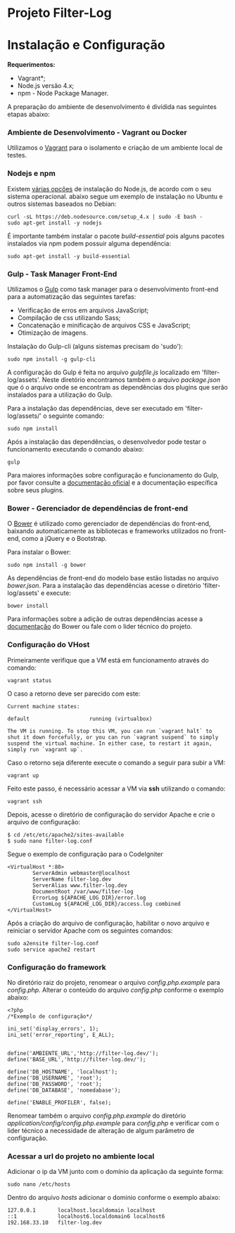# Projeto Filter-Log 

# Instalação e Configuração

**Requerimentos:**
* Vagrant*;
* Node.js versão 4.x;
* npm - Node Package Manager.

A preparação do ambiente de desenvolvimento é divídida nas seguintes etapas abaixo:

### Ambiente de Desenvolvimento - Vagrant ou Docker

Utilizamos o [Vagrant](https://www.vagrantup.com/) para o isolamento e criação de um ambiente local de testes.

### Nodejs e npm

Existem [várias opções](https://nodejs.org/en/download/package-manager/) de instalação do Node.js, de acordo com o seu sistema operacional. abaixo segue um exemplo de instalação no Ubuntu e outros sistemas baseados no Debian:
```
curl -sL https://deb.nodesource.com/setup_4.x | sudo -E bash -
sudo apt-get install -y nodejs
```
É importante também instalar o pacote *build-essential* pois alguns pacotes instalados via npm podem possuir alguma dependência:
```
sudo apt-get install -y build-essential
```

### Gulp - Task Manager Front-End

Utilizamos o [Gulp](http://gulpjs.com/) como task manager para o desenvolvimento front-end para a automatização das seguintes tarefas:
* Verificação de erros em arquivos JavaScript;
* Compilação de css utilizando Sass;
* Concatenação e minificação de arquivos CSS e JavaScript;
* Otimização de imagens.

Instalação do Gulp-cli (alguns sistemas precisam do 'sudo'):
```
sudo npm install -g gulp-cli
```
A configuração do Gulp é feita no arquivo *gulpfile.js* localizado em 'filter-log/assets'. Neste diretório encontramos também o arquivo *package.json* que ó o arquivo onde se encontram as dependências dos plugins que serão instalados para a utilização do Gulp.

Para a instalação das dependências, deve ser executado em 'filter-log/assets/' o seguinte comando:
```
sudo npm install
```  
Após a instalação das dependências, o desenvolvedor pode testar o funcionamento executando o comando abaixo:
```
gulp
```
Para maiores informações sobre configuração e funcionamento do Gulp, por favor consulte a [documentação oficial](https://github.com/gulpjs/gulp/blob/master/docs/getting-started.md) e a documentação específica sobre seus plugins.

### Bower - Gerenciador de dependências de front-end

O [Bower](https://bower.io/) é utilizado como gerenciador de dependências do front-end, baixando automaticamente as bibliotecas e frameworks utilizados no front-end, como a jQuery e o Bootstrap.

Para instalar o Bower:
```
sudo npm install -g bower
```
As dependências de front-end do modelo base estão listadas no arquivo *bower.json*. Para a instalação das dependências acesse o diretório 'filter-log/assets' e execute:
```
bower install
```
Para informações sobre a adição de outras dependências acesse a [documentação](https://bower.io/) do Bower ou fale com o lider técnico do projeto.

### Configuração do VHost

Primeiramente verifique que a VM está em funcionamento através do comando:
```
vagrant status
```
O caso a retorno deve ser parecido com este:
```
Current machine states:

default                   running (virtualbox)

The VM is running. To stop this VM, you can run `vagrant halt` to
shut it down forcefully, or you can run `vagrant suspend` to simply
suspend the virtual machine. In either case, to restart it again,
simply run `vagrant up`.

```
Caso o retorno seja diferente execute o comando a seguir para subir a VM:
```
vagrant up
```
Feito este passo, é necessário acessar a VM via **ssh** utilizando o comando:

```
vagrant ssh
```
Depois, acesse o diretório de configuração do servidor Apache e crie o arquivo de configuração:

```
$ cd /etc/etc/apache2/sites-available
$ sudo nano filter-log.conf
```
Segue o exemplo de configuração para o CodeIgniter

```
<VirtualHost *:80>
        ServerAdmin webmaster@localhost
        ServerName filter-log.dev
        ServerAlias www.filter-log.dev
        DocumentRoot /var/www/filter-log
        ErrorLog ${APACHE_LOG_DIR}/error.log
        CustomLog ${APACHE_LOG_DIR}/access.log combined
</VirtualHost>
```

Após a criação do arquivo de configuração, habilitar o novo arquivo e reiniciar o servidor Apache com os seguintes comandos:
```
sudo a2ensite filter-log.conf
sudo service apache2 restart
```

### Configuração do framework
No diretório raiz do projeto, renomear o arquivo *config.php.example* para *config.php*. Alterar o conteúdo do arquivo *config.php* conforme o exemplo abaixo:
```
<?php
/*Exemplo de configuração*/

ini_set('display_errors', 1);
ini_set('error_reporting', E_ALL);


define('AMBIENTE_URL','http://filter-log.dev/');
define('BASE_URL','http://filter-log.dev/');

define('DB_HOSTNAME', 'localhost');
define('DB_USERNAME', 'root');
define('DB_PASSWORD', 'root');
define('DB_DATABASE', 'nomedabase');

define('ENABLE_PROFILER', false);
```
Renomear também o arquivo *config.php.example* do diretório *application/config/config.php.example* para *config.php* e verificar com o lider técnico a necessidade de alteração de algum parâmetro de configuração.

### Acessar a url do projeto no ambiente local

Adicionar o ip da VM junto com o domínio da aplicação da seguinte forma:

```
sudo nano /etc/hosts
```
Dentro do arquivo *hosts* adicionar o dominio conforme o exemplo abaixo:
```
127.0.0.1       localhost.localdomain localhost
::1             localhost6.localdomain6 localhost6
192.168.33.10   filter-log.dev
```

